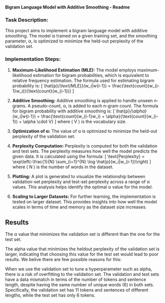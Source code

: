 **Bigram Language Model with Additive Smoothing - Readme**

### Task Description:

This project aims to implement a bigram language model with additive smoothing. The model is trained on a given training set, and the smoothing parameter, α, is optimized to minimize the held-out perplexity of the validation set. 

### Implementation Steps:

1. **Maximum-Likelihood Estimation (MLE):**
   The model employs maximum-likelihood estimation for bigram probabilities, which is equivalent to relative frequency estimation. The formula used for estimating bigram probability is:
   \[ \hat{p}_{\text{MLE}}(w_i|w_{i-1}) = \frac{\text{count}(w_{i-1}w_i)}{\text{count}(w_{i-1})} \]

2. **Additive Smoothing:**
   Additive smoothing is applied to handle unseen n-grams. A pseudo-count, α, is added to each n-gram count. The formula for bigram probability with additive smoothing is:
   \[ \hat{p}_{\alpha}(w_i|w_{i-1}) = \frac{\text{count}(w_{i-1}w_i) + \alpha}{\text{count}(w_{i-1}) + \alpha \cdot V} \]
   where \( V \) is the vocabulary size.

3. **Optimization of α:**
   The value of α is optimized to minimize the held-out perplexity of the validation set. 

4. **Perplexity Computation:**
   Perplexity is computed for both the validation and test sets. The perplexity measures how well the model predicts the given data. It is calculated using the formula:
   \[ \text{Perplexity} = \exp\left(-\frac{1}{N} \sum_{i=1}^{N} \log \hat{p}(w_i|w_{i-1})\right) \]
   where \( N \) is the number of words in the dataset.

5. **Plotting:**
   A plot is generated to visualize the relationship between validation-set perplexity and test-set perplexity across a range of α values. This analysis helps identify the optimal α value for the model.

6. **Scaling to Larger Datasets:**
   For further learning, the implementation is tested on larger dataset. This provides insights into how well the model scales in terms of time and memory as the dataset size increases.

## Results

The α value that minimizes the validation set is different than the one for the test set.

The alpha value that minimizes the heldout perplexity of the validation set is larger, indicating that choosing this value for the test set would lead to poor results. We belive there are few possible reasons for this:

When we use the validation set to tune a hyperparameter such as alpha, there is a risk of overfitting to the validation set.
The validation and test sets have a data mismatch in terms of the number of tokens and sentence length, despite having the same number of unique words (6) in both sets. Specifically, the validation set has 11 tokens and sentences of different lengths, while the test set has only 6 tokens.

